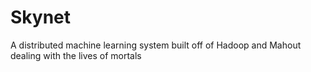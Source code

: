 Skynet
======

A distributed machine learning system built off of Hadoop and Mahout dealing with the lives of mortals